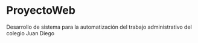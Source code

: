 # ProyectoWeb
Desarrollo de sistema para la automatización del trabajo administrativo del colegio Juan Diego
